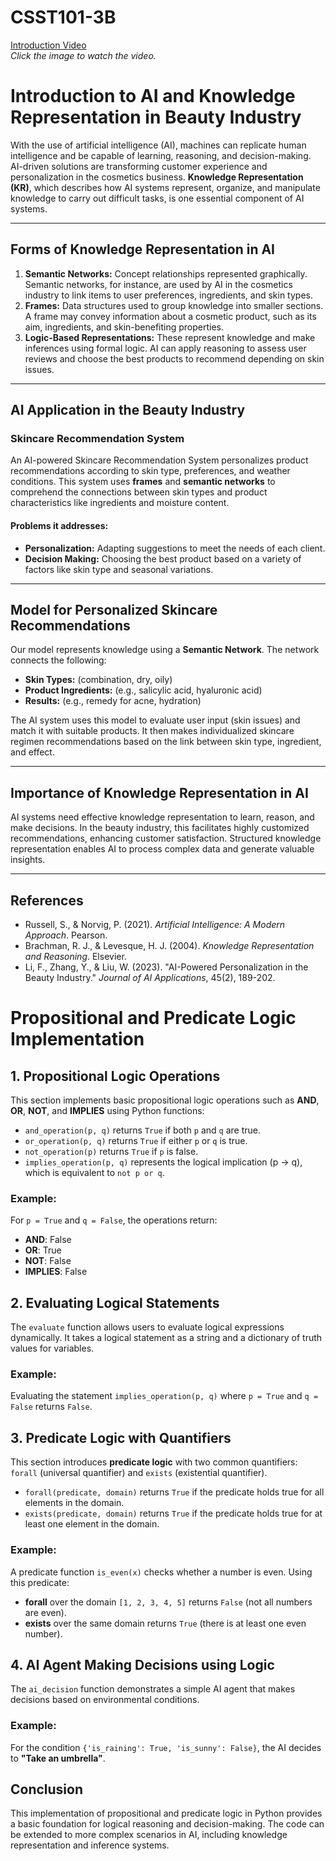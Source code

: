 # CSST101-3B

[Introduction Video](https://www.youtube.com/watch?v=mUMcwxoxHbg)  
*Click the image to watch the video.*


# Introduction to AI and Knowledge Representation in Beauty Industry

With the use of artificial intelligence (AI), machines can replicate human intelligence and be capable of learning, reasoning, and decision-making. AI-driven solutions are transforming customer experience and personalization in the cosmetics business. **Knowledge Representation (KR)**, which describes how AI systems represent, organize, and manipulate knowledge to carry out difficult tasks, is one essential component of AI systems.

---

## Forms of Knowledge Representation in AI

1. **Semantic Networks:** Concept relationships represented graphically. Semantic networks, for instance, are used by AI in the cosmetics industry to link items to user preferences, ingredients, and skin types.
2. **Frames:** Data structures used to group knowledge into smaller sections. A frame may convey information about a cosmetic product, such as its aim, ingredients, and skin-benefiting properties.
3. **Logic-Based Representations:** These represent knowledge and make inferences using formal logic. AI can apply reasoning to assess user reviews and choose the best products to recommend depending on skin issues.

---

## AI Application in the Beauty Industry

### **Skincare Recommendation System**

An AI-powered Skincare Recommendation System personalizes product recommendations according to skin type, preferences, and weather conditions. This system uses **frames** and **semantic networks** to comprehend the connections between skin types and product characteristics like ingredients and moisture content.

#### Problems it addresses:
- **Personalization:** Adapting suggestions to meet the needs of each client.
- **Decision Making:** Choosing the best product based on a variety of factors like skin type and seasonal variations.

---

## Model for Personalized Skincare Recommendations

Our model represents knowledge using a **Semantic Network**. The network connects the following:
- **Skin Types:** (combination, dry, oily)
- **Product Ingredients:** (e.g., salicylic acid, hyaluronic acid)
- **Results:** (e.g., remedy for acne, hydration)

The AI system uses this model to evaluate user input (skin issues) and match it with suitable products. It then makes individualized skincare regimen recommendations based on the link between skin type, ingredient, and effect.

---

## Importance of Knowledge Representation in AI

AI systems need effective knowledge representation to learn, reason, and make decisions. In the beauty industry, this facilitates highly customized recommendations, enhancing customer satisfaction. Structured knowledge representation enables AI to process complex data and generate valuable insights.

---

## References

- Russell, S., & Norvig, P. (2021). *Artificial Intelligence: A Modern Approach*. Pearson.
- Brachman, R. J., & Levesque, H. J. (2004). *Knowledge Representation and Reasoning*. Elsevier.
- Li, F., Zhang, Y., & Liu, W. (2023). "AI-Powered Personalization in the Beauty Industry." *Journal of AI Applications*, 45(2), 189-202.






# Propositional and Predicate Logic Implementation

## 1. Propositional Logic Operations
This section implements basic propositional logic operations such as **AND**, **OR**, **NOT**, and **IMPLIES** using Python functions:
- `and_operation(p, q)` returns `True` if both `p` and `q` are true.
- `or_operation(p, q)` returns `True` if either `p` or `q` is true.
- `not_operation(p)` returns `True` if `p` is false.
- `implies_operation(p, q)` represents the logical implication (p → q), which is equivalent to `not p or q`.

### Example:
For `p = True` and `q = False`, the operations return:
- **AND**: False
- **OR**: True
- **NOT**: False
- **IMPLIES**: False

## 2. Evaluating Logical Statements
The `evaluate` function allows users to evaluate logical expressions dynamically. It takes a logical statement as a string and a dictionary of truth values for variables.

### Example:
Evaluating the statement `implies_operation(p, q)` where `p = True` and `q = False` returns `False`.

## 3. Predicate Logic with Quantifiers
This section introduces **predicate logic** with two common quantifiers: `forall` (universal quantifier) and `exists` (existential quantifier).
- `forall(predicate, domain)` returns `True` if the predicate holds true for all elements in the domain.
- `exists(predicate, domain)` returns `True` if the predicate holds true for at least one element in the domain.

### Example:
A predicate function `is_even(x)` checks whether a number is even. Using this predicate:
- **forall** over the domain `[1, 2, 3, 4, 5]` returns `False` (not all numbers are even).
- **exists** over the same domain returns `True` (there is at least one even number).

## 4. AI Agent Making Decisions using Logic
The `ai_decision` function demonstrates a simple AI agent that makes decisions based on environmental conditions.

### Example:
For the condition `{'is_raining': True, 'is_sunny': False}`, the AI decides to **"Take an umbrella"**.

## Conclusion
This implementation of propositional and predicate logic in Python provides a basic foundation for logical reasoning and decision-making. The code can be extended to more complex scenarios in AI, including knowledge representation and inference systems.
